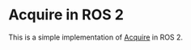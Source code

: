 # Acquire in ROS 2

This is a simple implementation of [Acquire](https://github.com/acquire-project) in ROS 2.

